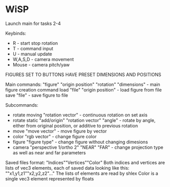 # WiSP

Launch main for tasks 2-4


Keybinds:
- R - start stop rotation
- T - command input
- U - manual update
- W,A,S,D - camera movement
- Mouse - camera pitch/yaw

FIGURES SET TO BUTTONS HAVE PRESET DIMENSIONS AND POSITIONS

Main commands:
"figure" "origin position" "rotation" "dimensions" - main figure creation command
load "file" "origin position" - load figure from file
save "file" - save figure to file

Subcommands:
- rotate moving "rotation vector" - continuous rotation  on set axis
- rotate static "add/origin" "rotation vector" "angle" - rotate by angle, either from original position, or additive to previous rotation
- move "move vector" - move figure by vector
- color "rgb vector" - change figure color
- figure "figure type" - change figure without changing dimesions
- camera "perspective 1/ortho 2" "NEAR" "FAR" - change projection type as well as near and far parameters  

Saved files format:
"Indices""Vertices""Color"
Both indices and vertices are lists of vec3 elements, each of saved data looking like this:
""x1,y1,z1""x2,y2,z2"..."
The lists of elements are read by shlex
Color is a single vec3 element represented by floats
